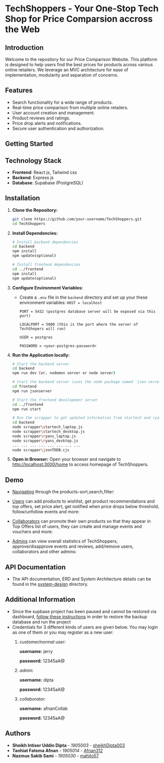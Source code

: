 # TechShoppers - Your One-Stop Tech Shop for Price Comparsion accross the Web


## Introduction
Welcome to the repository for our Price Comparison Website. This platform is designed to help users find the best prices for products across various online retailers. We leverage an MVC architecture for ease of implementation, modularity and separation of concerns.


## Features
- Search functionality for a wide range of products.
- Real-time price comparison from multiple online retailers.
- User account creation and management.
- Product reviews and ratings.
- Price drop alerts and notifications.
- Secure user authentication and authorization.


## Getting Started


## Technology Stack

- **Frontend**: React js, Tailwind css
- **Backend**: Express js
- **Database**: Supabase (PostgreSQL)


## Installation

1. **Clone the Repository:**
   ```bash
   git clone https://github.com/your-username/TechShoppers.git
   cd TechShoppers
   ```

2. **Install Dependencies:**
   ```bash
   # Install backend dependencies
   cd backend
   npm install
   npm update(optional)

   # Install frontend dependencies
   cd ../frontend
   npm install
   npm update(optional)
   ```

3. **Configure Environment Variables:**
   - Create a `.env` file in the `backend` directory and set up your these environment variables:
      ```HOST = localhost```

      ```PORT = 5432 (postgres database server will be exposed via this port)```

      ```LOCALPORT = 5000 (this is the port where the server of TechShopers will run)```

      ```USER = postgres```

      ```PASSWORD = <your-postgres-password>```

4. **Run the Application locally:**
   ```bash
   # Start the backend server
   cd backend
   npm run dev (or, nodemon server or node server)

   # Start the backend server (uses the node package named 'json-server'; fetch sample data for temporary use in the frontend)
   cd frontend
   npm run jsonserver

   # Start the frontend development server
   cd ../frontend
   npm run start

   # Run the scrapper to get updated information from startech and ryanscomputers
   cd backend
   node scrapper\startech_laptop.js
   node scrapper\startech_desktop.js
   node scrapper\ryans_laptop.js
   node scrapper\ryans_desktop.js
   ... ... ... ... ... ... ... ...
   node scrapper\jsonTODB.cjs
   ```

5. **Open in Browser:**
   Open your browser and navigate to [http://localhost:3000/home](http://localhost:3000/home) to access homepage of TechShoppers.


## Demo

- [Navigating](https://youtu.be/krloJzYuYs0) through the products-sort,search,filter:

- [Users](https://youtu.be/xZZz1ywUoRc) can add products to wishlist, get product recommendations and top offers, set price alert, get notified when price drops below threshold, follow/unfollow events and more:

- [Collaborators](https://youtu.be/eVoZVsXA36U) can promote their own products so that they appear in Top Offers list of users, they can create and manage events and vouchers and more:

- [Admins](https://youtu.be/wqLi1nNQ16c) can view overall statistics of TechShoppers, approve/disapprove events and reviews, add/remove users, collaborators and other admins:


## API Documentation

- The API documentation, ERD and System Architecture details can be found in the [system-design](system-design) directory.


## Additional Information

- Since the supbase project has been paused and cannot be restored via dashboard, [follow these instructions]() in order to restore the backup database and run the project
- Credentials for 3 different kinds of users are given below. You may login as one of them or you may register as a new user:
   1. *customer/normal user:*

      **username:** jerry

      **password:** 12345aA@

   2. *admin:*

      **username:** dipta

      **password:** 12345aA@

   3. *collaborator:*

      **username:** afnanCollab

      **password:** 12345aA@


## Authors
- **Sheikh Intiser Uddin Dipta** - *1905003* - [sheikhDipta003](https://github.com/sheikhDipta003)
- **Tanhiat Fatema Afnan** - *1905014* - [Afnan312](https://github.com/Afnan312)
- **Nazmus Sakib Sami** - *1905030* - [mahito57](https://github.com/mahito57)
